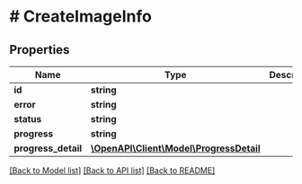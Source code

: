 # # CreateImageInfo

## Properties

Name | Type | Description | Notes
------------ | ------------- | ------------- | -------------
**id** | **string** |  | [optional] 
**error** | **string** |  | [optional] 
**status** | **string** |  | [optional] 
**progress** | **string** |  | [optional] 
**progress_detail** | [**\OpenAPI\Client\Model\ProgressDetail**](ProgressDetail.md) |  | [optional] 

[[Back to Model list]](../../README.md#documentation-for-models) [[Back to API list]](../../README.md#documentation-for-api-endpoints) [[Back to README]](../../README.md)


